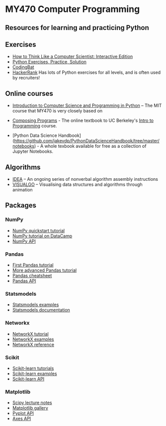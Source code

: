 # MY470 Computer Programming

## Resources for learning and practicing Python


## Exercises

* [How to Think Like a Computer Scientist: Interactive Edition](http://interactivepython.org/runestone/static/thinkcspy/index.html)
* [Python Exercises, Practice, Solution](https://www.w3resource.com/python-exercises/)
* [CodingBat](https://codingbat.com/python)
* [HackerRank](https://www.hackerrank.com/dashboard) Has lots of Python exercises for all levels, and is often used by recruiters!

## Online courses

* [Introduction to Computer Science and Programming in Python](https://ocw.mit.edu/courses/electrical-engineering-and-computer-science/6-0001-introduction-to-computer-science-and-programming-in-python-fall-2016/index.htm) – The MIT course that MY470 is very closely based on

* [Composing Programs](http://composingprograms.com/) - The online textbook to UC Berkeley's [Intro to Programming](https://inst.eecs.berkeley.edu/~cs61a/sp18/) course.

* [Python Data Science Handbook] (https://github.com/jakevdp/PythonDataScienceHandbook/tree/master/notebooks) - A whole texbook available for free as a collection of Jupyter Notebooks.

## Algorithms

* [IDEA](https://idea-instructions.com/) – An ongoing series of nonverbal algorithm assembly instructions
* [VISUALGO](https://visualgo.net/en) – Visualising data structures and algorithms through animation

## Packages

### NumPy

* [NumPy quickstart tutorial](https://docs.scipy.org/doc/numpy/user/quickstart.html)
* [NumPy tutorial on DataCamp](https://www.datacamp.com/community/tutorials/python-numpy-tutorial)
* [NumPy API](https://docs.scipy.org/doc/numpy/reference/)

### Pandas

* [First Pandas tutorial](https://pandas.pydata.org/pandas-docs/stable/10min.html)
* [More advanced Pandas tutorial](https://pandas.pydata.org/pandas-docs/stable/cookbook.html)
* [Pandas cheatsheet](http://pandas.pydata.org/Pandas_Cheat_Sheet.pdf)
* [Pandas API](https://pandas.pydata.org/pandas-docs/stable/api.html)

### Statsmodels

* [Statsmodels examples](https://www.statsmodels.org/dev/examples/index.html)
* [Statsmodels documentation](http://www.statsmodels.org/stable/index.html)

### Networkx

* [NetworkX tutorial](https://networkx.github.io/documentation/stable/tutorial.html)
* [NetworkX examples](https://networkx.github.io/documentation/stable/auto_examples/index.html)
* [NetworkX reference](https://networkx.github.io/documentation/stable/reference/index.html)

### Scikit

* [Scikit-learn tutorials](http://scikit-learn.org/stable/tutorial/index.html)
* [Scikit-learn examples](http://scikit-learn.org/stable/auto_examples/index.html)
* [Scikit-learn API](http://scikit-learn.org/stable/modules/classes.html)

### Matplotlib

* [Scipy lecture notes](http://www.scipy-lectures.org/intro/matplotlib/matplotlib.html)
* [Matplotlib gallery](http://matplotlib.org/gallery.html)
* [Pyplot API](http://matplotlib.org/api/pyplot_summary.html)
* [Axes API](https://matplotlib.org/api/axes_api.html)
